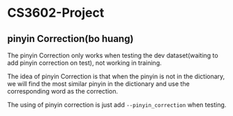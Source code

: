 # CS3602-Project

## pinyin Correction(bo huang)
The pinyin Correction only works when testing the dev dataset(waiting to add pinyin correction on test), not working in training.

The idea of pinyin Correction is that when the pinyin is not in the dictionary, we will find the most similar pinyin in the dictionary and use the corresponding word as the correction.

The using of pinyin correction is just add `--pinyin_correction` when testing.